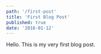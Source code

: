 ```yaml
---
path: '/first-post'
title: 'First Blog Post'
published: true
date: '2018-01-12'
---
```


Hello. This is my very first blog post.
